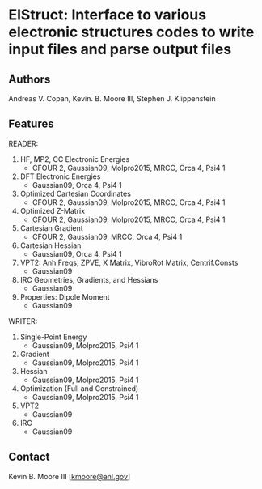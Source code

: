 # ElStruct: Interface to various electronic structures codes to write input files and parse output files

## Authors
Andreas V. Copan, Kevin. B. Moore III, Stephen J. Klippenstein

## Features
READER:
1. HF, MP2, CC Electronic Energies
    - CFOUR 2, Gaussian09, Molpro2015, MRCC, Orca 4, Psi4 1 
2. DFT Electronic Energies
    - Gaussian09, Orca 4, Psi4 1 
3. Optimized Cartesian Coordinates
    - CFOUR 2, Gaussian09, Molpro2015, MRCC, Orca 4, Psi4 1 
4. Optimized Z-Matrix
    - CFOUR 2, Gaussian09, Molpro2015, MRCC, Orca 4, Psi4 1 
5. Cartesian Gradient
    - CFOUR 2, Gaussian09, MRCC, Orca 4, Psi4 1 
6. Cartesian Hessian
    - Gaussian09, Orca 4, Psi4 1 
7. VPT2: Anh Freqs, ZPVE, X Matrix, VibroRot Matrix, Centrif.Consts
    - Gaussian09 
8. IRC Geometries, Gradients, and Hessians
    - Gaussian09 
9. Properties: Dipole Moment
    - Gaussian09 

WRITER:
1. Single-Point Energy
    - Gaussian09, Molpro2015, Psi4 1 
2. Gradient
    - Gaussian09, Molpro2015, Psi4 1 
3. Hessian
    - Gaussian09, Molpro2015, Psi4 1 
4. Optimization (Full and Constrained)
    - Gaussian09, Molpro2015, Psi4 1 
5. VPT2
    - Gaussian09 
6. IRC
    - Gaussian09 


## Contact 
Kevin B. Moore III [kmoore@anl.gov]
